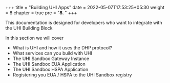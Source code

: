 +++
title = "Building UHI Apps"
date = 2022-05-07T17:53:25+05:30
weight = 8
chapter = true
pre = "<b>8. </b>"
+++

This documentation is designed for developers who want to integrate with the UHI Building Block

In this section we will cover 

- What is UHI and how it uses the DHP protocol?
- What services can you build with UHI
- The UHI Sandbox Gateway Instance
- The UHI Sandbox EUA Application
- The UHI Sandbox HSPA Application
- Registering you EUA / HSPA to the UHI Sandbox registry
